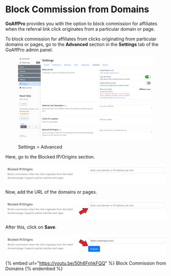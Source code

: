 # Block Commission from Domains

**GoAffPro** provides you with the option to block commission for affiliates when the referral link click originates from a particular domain or page.

To block commission for affiliates from clicks originating from particular domains or pages, go to the **Advanced** section in the **Settings** tab of the GoAffPro admin panel.

<figure><img src="../../.gitbook/assets/image (36).png" alt=""><figcaption><p>Settings > Advanced</p></figcaption></figure>

Here, go to the Blocked IP/Origins section.

![Blocked IP/Origins](<../../.gitbook/assets/image (534).png>)

Now, add the URL of the domains or pages.

![Add the domain or IP address](<../../.gitbook/assets/Annotation 2020-08-24 201105.png>)

After this, click on **Save**.

![](<../../.gitbook/assets/Annotation 2020-08-24 201348.png>)

{% embed url="https://youtu.be/50h6FnhkFQQ" %}
Block Commission from Domains
{% endembed %}
